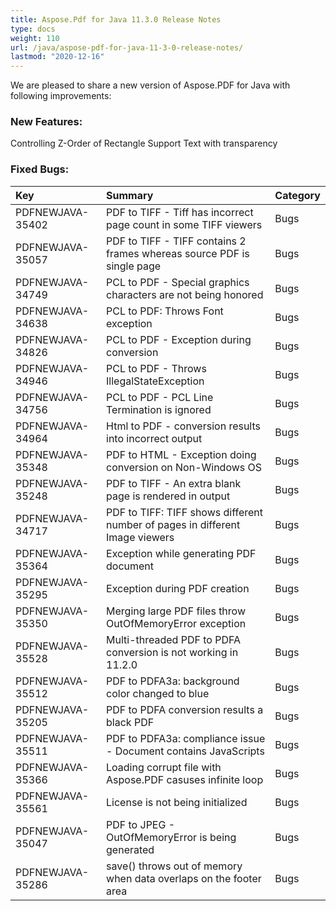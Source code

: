 ```yaml
---
title: Aspose.Pdf for Java 11.3.0 Release Notes
type: docs
weight: 110
url: /java/aspose-pdf-for-java-11-3-0-release-notes/
lastmod: "2020-12-16"
---
```


We are pleased to share a new version of Aspose.PDF for Java with following improvements:
### **New Features:**
Controlling Z-Order of Rectangle
Support Text with transparency
### **Fixed Bugs:**

|**Key** |**Summary** |**Category** |
| :- | :- | :- |
|PDFNEWJAVA-35402|PDF to TIFF - Tiff has incorrect page count in some TIFF viewers|Bugs|
|PDFNEWJAVA-35057|PDF to TIFF - TIFF contains 2 frames whereas source PDF is single page|Bugs|
|PDFNEWJAVA-34749|PCL to PDF - Special graphics characters are not being honored|Bugs|
|PDFNEWJAVA-34638|PCL to PDF: Throws Font exception|Bugs|
|PDFNEWJAVA-34826|PCL to PDF - Exception during conversion|Bugs|
|PDFNEWJAVA-34946|PCL to PDF - Throws IllegalStateException|Bugs|
|PDFNEWJAVA-34756|PCL to PDF - PCL Line Termination is ignored|Bugs|
|PDFNEWJAVA-34964|Html to PDF - conversion results into incorrect output|Bugs|
|PDFNEWJAVA-35348|PDF to HTML - Exception doing conversion on Non-Windows OS|Bugs|
|PDFNEWJAVA-35248|PDF to TIFF - An extra blank page is rendered in output|Bugs|
|PDFNEWJAVA-34717|PDF to TIFF: TIFF shows different number of pages in different Image viewers|Bugs|
|PDFNEWJAVA-35364|Exception while generating PDF document|Bugs|
|PDFNEWJAVA-35295|Exception during PDF creation|Bugs|
|PDFNEWJAVA-35350|Merging large PDF files throw OutOfMemoryError exception|Bugs|
|PDFNEWJAVA-35528|Multi-threaded PDF to PDFA conversion is not working in 11.2.0|Bugs|
|PDFNEWJAVA-35512|PDF to PDFA3a: background color changed to blue|Bugs|
|PDFNEWJAVA-35205|PDF to PDFA conversion results a black PDF|Bugs|
|PDFNEWJAVA-35511|PDF to PDFA3a: compliance issue - Document contains JavaScripts|Bugs|
|PDFNEWJAVA-35366|Loading corrupt file with Aspose.PDF casuses infinite loop|Bugs|
|PDFNEWJAVA-35561|License is not being initialized|Bugs|
|PDFNEWJAVA-35047|PDF to JPEG - OutOfMemoryError is being generated|Bugs|
|PDFNEWJAVA-35286|save() throws out of memory when data overlaps on the footer area|Bugs|

